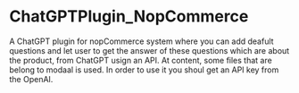 # ChatGPTPlugin_NopCommerce
A ChatGPT plugin for nopCommerce system where you can add deafult questions and let user to get the answer of these questions which are about the product, from ChatGPT usign an API. At content, some files that are belong to modaal is used. In order to use it you shoul get an API key from the OpenAI.
